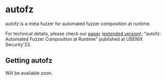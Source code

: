 # autofz
autofz is a meta fuzzer for automated fuzzer composition at runtime.

For technical details, please check our [paper](https://gts3.org/assets/papers/2023/fu:autofz.pdf) ([extended version](https://arxiv.org/abs/xxxxxxxx)), "autofz: Automated Fuzzer Composition at Runtime" published at USENIX Security'23.


## Getting autofz
Will be available soon.
